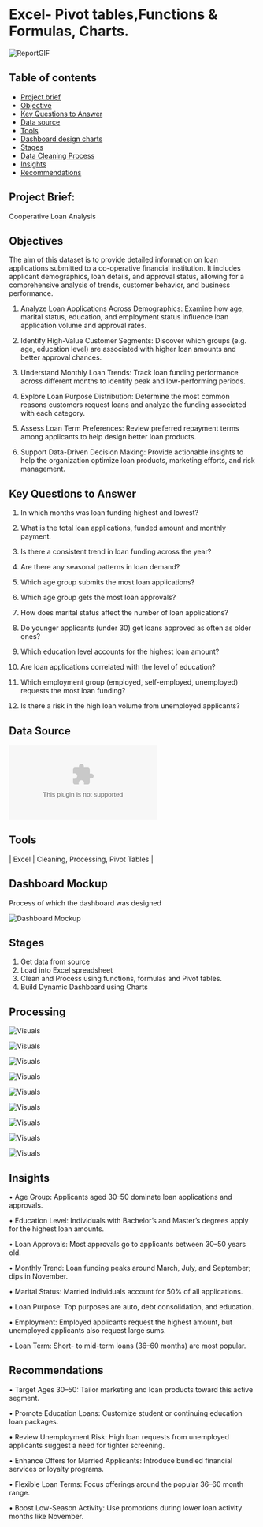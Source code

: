 # Excel- Pivot tables,Functions & Formulas, Charts.

![ReportGIF](assets/images/cooperativeloan%20gif.gif)

## Table of contents

- [Project brief](#Projectbrief)
- [Objective](#Objective)
- [Key Questions to Answer](#KeyQuestionstoanswer)
- [Data source](#Datasource)
- [Tools](#Tools)
- [Dashboard design charts](#Dashboarddesignchart)
- [Stages](#Stages)
- [Data Cleaning Process](#Cleaning/Process)
- [Insights](#Insights)
- [Recommendations](#Recommendations)

## Project Brief: 
Cooperative Loan Analysis

## Objectives

The aim of this dataset is to provide detailed information on loan applications submitted to a co-operative financial institution. It includes applicant demographics, loan details, and approval status, allowing for a comprehensive analysis of trends, customer behavior, and business performance.

1.	Analyze Loan Applications Across Demographics: Examine how age, marital status, education, and employment status influence loan application volume and approval rates.
   
3.	Identify High-Value Customer Segments: Discover which groups (e.g. age, education level) are associated with higher loan amounts and better approval chances.
   
5.	Understand Monthly Loan Trends: Track loan funding performance across different months to identify peak and low-performing periods.
   
7.	Explore Loan Purpose Distribution: Determine the most common reasons customers request loans and analyze the funding associated with each category.
   
9.	Assess Loan Term Preferences: Review preferred repayment terms among applicants to help design better loan products.
    
11.	Support Data-Driven Decision Making: Provide actionable insights to help the organization optimize loan products, marketing efforts, and risk management.


## Key Questions to Answer


1.	In which months was loan funding highest and lowest?
  
2.	What is the total loan applications, funded amount and monthly payment.
   
3.	Is there a consistent trend in loan funding across the year?
   
4.	Are there any seasonal patterns in loan demand?
   
5.	Which age group submits the most loan applications?
   
6.	Which age group gets the most loan approvals?
    
7.	How does marital status affect the number of loan applications?
    
8.	Do younger applicants (under 30) get loans approved as often as older ones?
    
9.	Which education level accounts for the highest loan amount?
    
10.	Are loan applications correlated with the level of education?
    
11.	Which employment group (employed, self-employed, unemployed) requests the most loan funding?
    
12.	Is there a risk in the high loan volume from unemployed applicants?
    
## Data Source
![Datasets](https://github.com/alabiibrahim/Cooperative-Loan-Analysis/blob/main/assets/datasets/LoanData.zip)


## Tools 
| Excel | Cleaning, Processing, Pivot Tables |


## Dashboard Mockup
Process of which the dashboard was designed

![Dashboard Mockup](assets/images/co-operative%20loan%20dashboard.PNG)


## Stages

1. Get data from source
2. Load into Excel spreadsheet
3. Clean and Process using functions, formulas and Pivot tables.
4. Build Dynamic Dashboard using Charts


## Processing

![Visuals](assets/images/001.PNG)

![Visuals](assets/images/002.PNG)

![Visuals](assets/images/003.PNG)

![Visuals](assets/images/004.PNG)

![Visuals](assets/images/005.PNG)

![Visuals](assets/images/006.PNG)

![Visuals](assets/images/008.PNG)

![Visuals](assets/images/009.PNG)

![Visuals](assets/images/010.PNG)



## Insights

•	Age Group: Applicants aged 30–50 dominate loan applications and approvals.

•	Education Level: Individuals with Bachelor’s and Master’s degrees apply for the highest loan amounts.

•	Loan Approvals: Most approvals go to applicants between 30–50 years old.

•	Monthly Trend: Loan funding peaks around March, July, and September; dips in November.

•	Marital Status: Married individuals account for 50% of all applications.

•	Loan Purpose: Top purposes are auto, debt consolidation, and education.

•	Employment: Employed applicants request the highest amount, but unemployed applicants also request large sums.

•	Loan Term: Short- to mid-term loans (36–60 months) are most popular.

## Recommendations

•	Target Ages 30–50: Tailor marketing and loan products toward this active segment.

•	Promote Education Loans: Customize student or continuing education loan packages.

•	Review Unemployment Risk: High loan requests from unemployed applicants suggest a need for tighter screening.

•	Enhance Offers for Married Applicants: Introduce bundled financial services or loyalty programs.

•	Flexible Loan Terms: Focus offerings around the popular 36–60 month range.

•	Boost Low-Season Activity: Use promotions during lower loan activity months like November.

